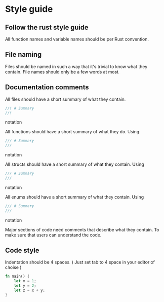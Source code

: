 # Style guide

## Follow the rust style guide

All function names and variable names should be per Rust convention.

## File naming

Files should be named in such a way that it's trivial to know what they contain.
File names should only be a few words at most.

## Documentation comments

All files should have a short summary of what they contain. 

```rust
//! # Summary
//! 
```

notation

All functions should have a short summary of what they do. Using

```rust
/// # Summary
/// 
```

notation

All structs should have a short summary of what they contain. Using

```rust
/// # Summary
/// 
```

notation

All enums should have a short summary of what they contain. Using

```rust
/// # Summary
/// 
```

notation

Major sections of code need comments that describe what they contain.
To make sure that users can understand the code.

## Code style

Indentation should be 4 spaces. ( Just set tab to 4 space in your editor of choise )

```rust
fn main() {
    let x = 1;
    let y = 2;
    let z = x + y;
}
```
